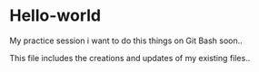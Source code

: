 # Hello-world
My practice session
i want to do this things on Git Bash soon..

This file includes the creations and updates of my existing files..
